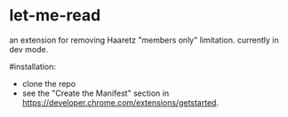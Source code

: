 # let-me-read
an extension for removing Haaretz "members only" limitation. currently in dev mode.

#installation:
* clone the repo
* see the "Create the Manifest" section in https://developer.chrome.com/extensions/getstarted.

